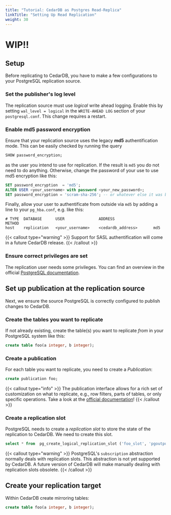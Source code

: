 ```yaml
---
title: "Tutorial: CedarDB as Postgres Read-Replica"
linkTitle: "Setting Up Read Replication"
weight: 30
---
```

# WIP!!

## Setup
Before replicating to CedarDB, you have to make a few configurations to your PostgreSQL replication source.

### Set the publisher's log level
The replication source must use *logical* write ahead logging.
Enable this by setting `wal_level = logical` in the `WRITE-AHEAD LOG` section of your `postgresql.conf`. This change requires a restart.


### Enable md5 password encryption
Ensure that your replication source uses the legacy **md5** authentification mode.
This can be easily checked by running the query 
```sql
SHOW password_encryption;
```
as the user you intend to use for replication. If the result is `md5` you do not need to do anything. Otherwise, change the password of your use to use md5 encryption like this:
```sql
SET password_encryption  = 'md5';
ALTER USER <your_username> with password <your_new_password>;
SET password_encryption = 'scram-sha-256'; -- or whatever else it was before
```
Finally, allow your user to authentificate from outside via `md5` by adding a line to your `pg_hba.conf`, e.g. like this:

```
# TYPE  DATABASE      USER               ADDRESS                 METHOD
host    replication   <your_username>    <cedardb_address>       md5
```

{{< callout type="warning" >}}
Support for SASL authentification will come in a future CedarDB release.
{{< /callout >}}


### Ensure correct privileges are set
The replication user needs some privileges. You can find an overview in the official [PostgreSQL documentation](https://www.postgresql.org/docs/current/logical-replication-security.html).

## Set up publication at the replication source
Next, we ensure the source PostgreSQL is correctly configured to publish changes to CedarDB.

### Create the tables you want to replicate
If not already existing, create the table(s) you want to replicate *from* in your PostgreSQL system like this:

```sql
create table foo(a integer, b integer);
``` 

### Create a publication
For each table you want to replicate, you need to create a *Publication*:
```sql
create publication foo;
```

{{< callout type="info" >}}
The publication interface allows for a rich set of customization on what to replicate, e.g., row filters, parts of tables, or only specific operations. Take a look at the [official documentation](https://www.postgresql.org/docs/current/sql-createpublication.html)!
{{< /callout >}}

### Create a replication slot
PostgreSQL needs to create a *replication slot* to store the state of the replication to CedarDB. We need to create this slot.

```sql
select * from  pg_create_logical_replication_slot ('foo_slot', 'pgoutput');
```

{{< callout type="warning" >}}
PostgreSQL's `subscription` abstraction normally deals with replication slots. This abstraction is not yet supported by CedarDB. A future version of CedarDB will make manually dealing with replication slots obsolete.
{{< /callout >}}



## Create your replication target
Within CedarDB create mirroring tables:

```sql
create table foo(a integer, b integer);
```